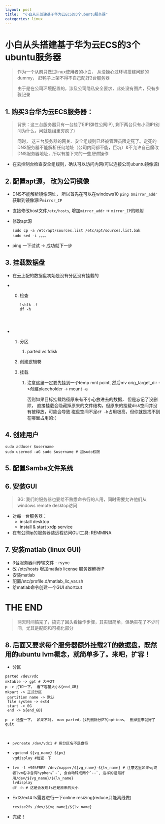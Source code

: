```yaml
---
layout: post
title:  "小白从头创建基于华为云ECS的3个ubuntu服务器"
categories: linux
---
```


# 小白从头搭建基于华为云ECS的3个ubuntu服务器

> 作为一个从前只做过linux使用者的小白， 从没操心过环境搭建问题的dummy， 赶鸭子上架不得不自己配好3台服务器
>
> 由于是在公司环境配置的，涉及公司隐私安全要求，此处没有图片，只有步骤记录

## 1. 购买3台华为云ECS服务器：

> 背景：这三台服务器只有一台挂了EIP(弹性公网IP), 剩下两台只有小网IP(别问为什么，问就是组里穷疯了)
>
> 同时， 这三台服务器的网关、安全组规则已经被管理员限定死了。定死的DNS服务器不能解析任何地址（公司内网都不能，巨坑）&不允许自己魔改DNS服务器地址，所以有接下来的一些*扭曲*操作



- 在云控制台检查安全组规则，确认可以访问内网(可以连接公司ubuntu镜像源)

## 2. 配置apt源， 改为公司镜像

- DNS不能解析镜像网址， 所以首先在可以在windows10 `ping $mirror_addr` 获取到镜像源IP`mirror_IP`

- 直接修改host文件`/etc/hosts`, 增加`mirror_addr` -> `mirror_IP`的映射

- 修改apt源

  ```
  sudo cp -a /etc/apt/sources.list /etc/apt/sources.list.bak
  sudo sed -i 。。。。
  ```

  

- ping 一下试试 -> 成功就下一步

## 3. 挂载数据盘

   - 在云上配的数据盘初始是没有分区没有挂载的

   - 0. 检查

        ```lsblk -f
        lsblk -f
        df -h
     ```

        

   - 1. 分区

        1. parted vs fdisk

     2. 创建逻辑卷

     3. 挂载

        1. 注意这里一定要先挂到一个temp mnt point, 然后mv orig_target_dir ->创建placeholder -> mount -a

           否则如果目标挂载路径原来有不小心放进去的数据， 但是忘记了没删除， 直接挂载会隐藏掉原来的文件结构，但原来的挂载disk空间并没有被释放，可能会导致 磁盘空间不足`df -h`占用极高，但你就是找不到在哪里占用的:(

## 4. 创建用户

   ```shell
   sudo adduser $username
   sudo usermod -aG sudo $username # 加sudo权限
   ```

## 5. 配置Samba文件系统

## 6. 安装GUI

> BG: 我们的服务器也要给不熟悉命令行的人用，同时需要允许他们从windows remote desktop访问



 - 对每一台服务器：
   	- install desktop
   -  install & start xrdp service
- 在有公网ip的服务器装远程访问GUI工具: REMMINA

## 7. 安装matlab (linux GUI)
   - 3台服务器间传输文件 - rsync
   - 改 /etc/hosts 增加matlab license 服务器解析IP
   - 安装matlab
   - 配置/etc/profile.d/matlab_lic_var.sh
   - 给matlab命令创建一个GUI shortcut

# THE END 

> 两天时间搞完了，搞完了回头看操作步骤，其实很简单，但确实花了不少时间，尤其是配网和可视化部分





## 8. 后面又要求每个服务器额外挂载2T的数据盘，既然用的ubuntu lvm概念，就简单多了。来吧，扩容！

   - 分区

   ```shell
   parted /dev/vdc
   mktable -> gpt # 大于2T
   p -> 打印一下， 看下容量大小${end_GB}
   mkpart -> 正式分区
   	partition name -> 默认
   	file system -> ext4
   	start -> 0G
   	end -> ${end_GB}
   	
   p -> 检查一下， 如果不对， man parted，找到删除分区的options， 删掉重来就好了
   quit
   ```

​	

  - ```
    pvcreate /dev/vdc1 # 用分区名不是盘符
    ```

  - ```shell
    vgxtend ${vg_name} ${pv}
    vgdisplay #检查一下
    ```

  - ```
    lvm -l +90%FREE /dev/mapper/${vg_name}-${lv_name} # 注意这里如果vg或者lvm名中含有hyphen/`-`, 会自动转成两个`--`, 这样的话最好用/dev/${vg_name}/${lv_name}
    lvdisplay
    df -h # 这是会发现fs还是原来的大小
    ```

  - Ext3/ext4 fs需要进行一下online resizing(reduce只能离线做)

    ```
    resize2fs /dev/${vg_name}/${lv_name}
    ```

    

- 完成！